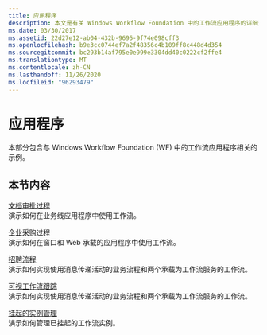 ```yaml
---
title: 应用程序
description: 本文是有关 Windows Workflow Foundation 中的工作流应用程序的详细过程的示例。
ms.date: 03/30/2017
ms.assetid: 22d27e12-ab04-432b-9695-9f74e098cff3
ms.openlocfilehash: b9e3cc0744ef7a2f48356c4b109ff8c448d4d354
ms.sourcegitcommit: bc293b14af795e0e999e3304dd40c0222cf2ffe4
ms.translationtype: MT
ms.contentlocale: zh-CN
ms.lasthandoff: 11/26/2020
ms.locfileid: "96293479"
---
```

# <a name="application"></a>应用程序

本部分包含与 Windows Workflow Foundation (WF) 中的工作流应用程序相关的示例。  
  
## <a name="in-this-section"></a>本节内容  

 [文档审批过程](document-approval-process.md)  
 演示如何在业务线应用程序中使用工作流。  
  
 [企业采购过程](corporate-purchase-process.md)  
 演示如何在窗口和 Web 承载的应用程序中使用工作流。  
  
 [招聘流程](hiring-process.md)  
 演示如何实现使用消息传递活动的业务流程和两个承载为工作流服务的工作流。  
  
 [可视工作流跟踪](visual-workflow-tracking.md)  
 演示如何实现使用消息传递活动的业务流程和两个承载为工作流服务的工作流。  
  
 [挂起的实例管理](suspended-instance-management.md)  
 演示如何管理已挂起的工作流实例。
